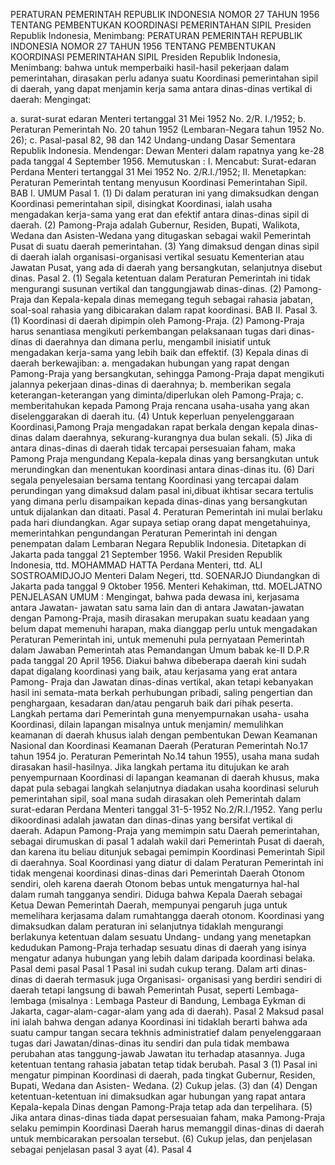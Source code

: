  PERATURAN PEMERINTAH REPUBLIK INDONESIA NOMOR 27 TAHUN 1956 TENTANG PEMBENTUKAN KOORDINASI PEMERINTAHAN SIPIL Presiden Republik Indonesia, Menimbang: PERATURAN PEMERINTAH REPUBLIK INDONESIA NOMOR 27 TAHUN 1956 TENTANG PEMBENTUKAN KOORDINASI PEMERINTAHAN SIPIL Presiden Republik Indonesia, Menimbang: bahwa untuk memperbaiki hasil-hasil pekerjaan dalam pemerintahan, dirasakan perlu adanya suatu Koordinasi pemerintahan sipil di daerah, yang dapat menjamin kerja sama antara dinas-dinas vertikal di daerah:
Mengingat:

a. surat-surat edaran Menteri tertanggal 31 Mei 1952 No. 2/R. I./1952;
b. Peraturan Pemerintah No. 20 tahun 1952 (Lembaran-Negara tahun 1952 No. 26);
c. Pasal-pasal 82, 98 dan 142 Undang-undang Dasar Sementara Republik Indonesia. Mendengar: Dewan Menteri dalam rapatnya yang ke-28 pada tanggal 4 September 1956. Memutuskan : I. Mencabut: Surat-edaran Perdana Menteri tertanggal 31 Mei 1952 No. 2/R.I./1952; II. Menetapkan: Peraturan Pemerintah tentang menyusun Koordinasi Pemerintahan Sipil. BAB I. UMUM Pasal 1. (1) Di dalam peraturan ini yang dimaksudkan dengan Koordinasi pemerintahan sipil, disingkat Koordinasi, ialah usaha mengadakan kerja-sama yang erat dan efektif antara dinas-dinas sipil di daerah. (2) Pamong-Praja adalah Gubernur, Residen, Bupati, Walikota, Wedana dan Asisten-Wedana yang ditugaskan sebagai wakil Pemerintah Pusat di suatu daerah pemerintahan. (3) Yang dimaksud dengan dinas sipil di daerah ialah organisasi-organisasi vertikal sesuatu Kementerian atau Jawatan Pusat, yang ada di daerah yang bersangkutan, selanjutnya disebut dinas. Pasal 2.
(1) Segala ketentuan dalam Peraturan Pemerintah ini tidak mengurangi susunan vertikal dan tanggungjawab dinas-dinas. (2) Pamong-Praja dan Kepala-kepala dinas memegang teguh sebagai rahasia jabatan, soal-soal rahasia yang dibicarakan dalam rapat koordinasi. BAB II. Pasal 3. (1) Koordinasi di daerah dipimpin oleh Pamong-Praja. (2) Pamong-Praja harus senantiasa mengikuti perkembangan pelaksanaan tugas dari dinas-dinas di daerahnya dan dimana perlu, mengambil inisiatif untuk mengadakan kerja-sama yang lebih baik dan effektif. (3) Kepala dinas di daerah berkewajiban:
a. mengadakan hubungan yang rapat dengan Pamong-Praja yang bersangkutan, sehingga Pamong-Praja dapat mengikuti jalannya pekerjaan dinas-dinas di daerahnya;
b. memberikan segala keterangan-keterangan yang diminta/diperlukan oleh Pamong-Praja;
c. memberitahukan kepada Pamong Praja rencana usaha-usaha yang akan diselenggarakan di daerah itu. (4) Untuk keperluan penyelenggaraan Koordinasi,Pamong Praja mengadakan rapat berkala dengan kepala dinas-dinas dalam daerahnya, sekurang-kurangnya dua bulan sekali. (5) Jika di antara dinas-dinas di daerah tidak tercapai persesuaian faham, maka Pamong Praja mengundang Kepala-kepala dinas yang bersangkutan untuk merundingkan dan menentukan koordinasi antara dinas-dinas itu. (6) Dari segala penyelesaian bersama tentang Koordinasi yang tercapai dalam perundingan yang dimaksud dalam pasal ini,dibuat ikhtisar secara tertulis yang dimana perlu disampaikan kepada dinas-dinas yang bersangkutan untuk dijalankan dan ditaati. Pasal 4. Peraturan Pemerintah ini mulai berlaku pada hari diundangkan. Agar supaya setiap orang dapat mengetahuinya, memerintahkan pengundangan Peraturan Pemerintah ini dengan penempatan dalam Lembaran Negara Republik Indonesia. Ditetapkan di Jakarta pada tanggal 21 September 1956. Wakil Presiden Republik Indonesia, ttd. MOHAMMAD HATTA Perdana Menteri, ttd. ALI SOSTROAMIDJOJO Menteri Dalam Negeri, ttd. SOENARJO Diundangkan di Jakarta pada tanggal 9 Oktober 1956. Menteri Kehakiman, ttd. MOELJATNO PENJELASAN UMUM : Mengingat, bahwa pada dewasa ini, kerjasama antara Jawatan- jawatan satu sama lain dan di antara Jawatan-jawatan dengan Pamong-Praja, masih dirasakan merupakan suatu keadaan yang belum dapat memenuhi harapan, maka dianggap perlu untuk mengadakan Peraturan Pemerintah ini, untuk memenuhi pula pernyataan Pemerintah dalam Jawaban Pemerintah atas Pemandangan Umum babak ke-II D.P.R pada tanggal 20 April 1956. Diakui bahwa dibeberapa daerah kini sudah dapat digalang koordinasi yang baik, atau kerjasama yang erat antara Pamong- Praja dan Jawatan dinas-dinas vertikal, akan tetapi kebanyakan hasil ini semata-mata berkah perhubungan pribadi, saling pengertian dan penghargaan, kesadaran dan/atau pengaruh baik dari pihak peserta. Langkah pertama dari Pemerintah guna menyempurnakan usaha- usaha Koordinasi, dilain lapangan misalnya untuk menjamin/ memulihkan keamanan di daerah khusus ialah dengan pembentukan Dewan Keamanan Nasional dan Koordinasi Keamanan Daerah (Peraturan Pemerintah No.17 tahun 1954 jo. Peraturan Pemerintah No.14 tahun 1955), usaha mana sudah dirasakan hasil-hasilnya. Jika langkah pertama itu ditujukan ke arah penyempurnaan Koordinasi di lapangan keamanan di daerah khusus, maka dapat pula sebagai langkah selanjutnya diadakan usaha koordinasi seluruh pemerintahan sipil, soal mana sudah dirasakan oleh Pemerintah dalam surat-edaran Perdana Menteri tanggal 31-5-1952 No.2/R.I./1952. Yang perlu dikoordinasi adalah jawatan dan dinas-dinas yang bersifat vertikal di daerah. Adapun Pamong-Praja yang memimpin satu Daerah pemerintahan, sebagai dirumuskan di pasal 1 adalah wakil dari Pemerintah Pusat di daerah, dan karena itu beliau ditunjuk sebagai pemimpin Koordinasi Pemerintah Sipil di daerahnya. Soal Koordinasi yang diatur di dalam Peraturan Pemerintah ini tidak mengenai koordinasi dinas-dinas dari Pemerintah Daerah Otonom sendiri, oleh karena daerah Otonom bebas untuk mengaturnya hal-hal dalam rumah tangganya sendiri. Diduga bahwa Kepala Daerah sebagai Ketua Dewan Pemerintah Daerah, mempunyai pengaruh juga untuk memelihara kerjasama dalam rumahtangga daerah otonom. Koordinasi yang dimaksudkan dalam peraturan ini selanjutnya tidaklah mengurangi berlakunya ketentuan dalam sesuatu Undang- undang yang menetapkan kedudukan Pamong-Praja terhadap sesuatu dinas di daerah yang isinya mengatur adanya hubungan yang lebih dalam daripada koordinasi belaka. Pasal demi pasal Pasal 1 Pasal ini sudah cukup terang. Dalam arti dinas-dinas di daerah termasuk juga Organisasi- organisasi yang berdiri sendiri di daerah tetapi langsung di bawah Pemerintah Pusat, seperti Lembaga-lembaga (misalnya : Lembaga Pasteur di Bandung, Lembaga Eykman di Jakarta, cagar-alam-cagar-alam yang ada di daerah). Pasal 2 Maksud pasal ini ialah bahwa dengan adanya Koordinasi ini tidaklah berarti bahwa ada suatu campur tangan secara tekhnis administratief dalam penyelenggaraan tugas dari Jawatan/dinas-dinas itu sendiri dan pula tidak membawa perubahan atas tanggung-jawab Jawatan itu terhadap atasannya. Juga ketentuan tentang rahasia jabatan tetap tidak berubah. Pasal 3 (1) Pasal ini mengatur pimpinan Koordinasi di daerah, pada tingkat Gubernur, Residen, Bupati, Wedana dan Asisten- Wedana. (2) Cukup jelas. (3) dan (4) Dengan ketentuan-ketentuan ini dimaksudkan agar hubungan yang rapat antara Kepala-kepala Dinas dengan Pamong-Praja tetap ada dan terpelihara. (5) Jika antara dinas-dinas tiada dapat persesuaian faham, maka Pamong-Praja selaku pemimpin Koordinasi Daerah harus memanggil dinas-dinas di daerah untuk membicarakan persoalan tersebut. (6) Cukup jelas, dan penjelasan sebagai penjelasan pasal 3 ayat (4). Pasal 4
